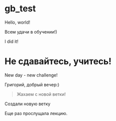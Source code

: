 # gb_test

Hello, world!

Всем удачи в обучении!)

I did it!

# Не сдавайтесь, учитесь!

New day - new challenge!

Григорий, добрый вечер:)

> Жахаем с новой ветки!

Создали новую ветку

Еще раз прослущала лекцию.